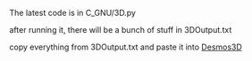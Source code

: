 The latest code is in C_GNU/3D.py

after running it, there will be a bunch of stuff in 3DOutput.txt

copy everything from 3DOutput.txt and paste it into [Desmos3D](https://www.desmos.com/3d)